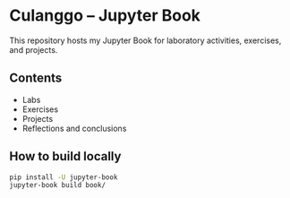 # Culanggo – Jupyter Book

This repository hosts my Jupyter Book for laboratory activities, exercises, and projects.

## Contents
- Labs
- Exercises
- Projects
- Reflections and conclusions

## How to build locally
```bash
pip install -U jupyter-book
jupyter-book build book/
